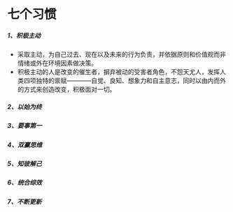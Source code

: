 # 七个习惯
##### 1、积极主动

* 采取主动，为自己过去、现在以及未来的行为负责，并依据原则和价值观而非情绪或外在环境因素做决策。
* 积极主动的人是改变的催生者，摒弃被动的受害者角色，不怨天尤人，发挥人类四项独特的禀赋————自觉、良知、想象力和自主意志，同时以由内而外的方式来创造改变，积极面对一切。

##### 2、以始为终
##### 3、要事第一
##### 4、双赢思维
##### 5、知彼解己
##### 6、统合综效
##### 7、不断更新
